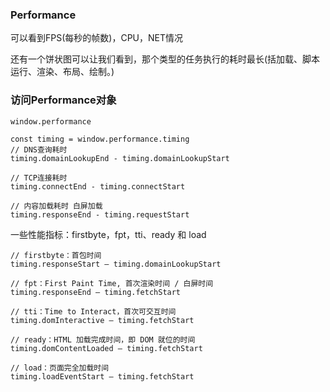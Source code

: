 ### Performance

可以看到FPS(每秒的帧数)，CPU，NET情况

还有一个饼状图可以让我们看到，那个类型的任务执行的耗时最长(括加载、脚本运行、渲染、布局、绘制。)

### 访问Performance对象

`window.performance`

```
const timing = window.performance.timing
// DNS查询耗时
timing.domainLookupEnd - timing.domainLookupStart
  
// TCP连接耗时
timing.connectEnd - timing.connectStart
 
// 内容加载耗时 白屏加载
timing.responseEnd - timing.requestStart
```



一些性能指标：firstbyte，fpt，tti、ready 和 load

```
// firstbyte：首包时间	
timing.responseStart – timing.domainLookupStart	

// fpt：First Paint Time, 首次渲染时间 / 白屏时间
timing.responseEnd – timing.fetchStart

// tti：Time to Interact，首次可交互时间	
timing.domInteractive – timing.fetchStart

// ready：HTML 加载完成时间，即 DOM 就位的时间
timing.domContentLoaded – timing.fetchStart

// load：页面完全加载时间
timing.loadEventStart – timing.fetchStart
```

